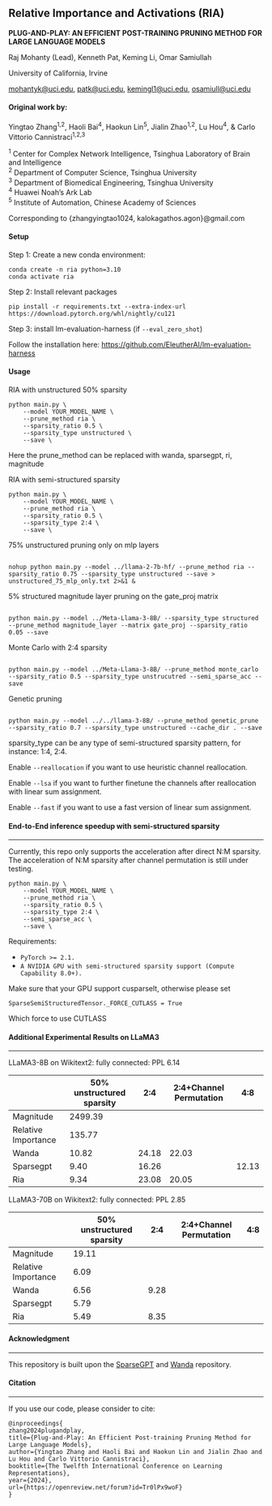 ## Relative Importance and Activations (RIA)

**PLUG-AND-PLAY: AN EFFICIENT POST-TRAINING PRUNING METHOD FOR LARGE LANGUAGE MODELS**

Raj Mohanty (Lead), Kenneth Pat, Keming Li, Omar Samiullah

University of California, Irvine

mohantyk@uci.edu, patk@uci.edu, kemingl1@uci.edu, osamiull@uci.edu

#### Original work by:

Yingtao Zhang<sup>1,2</sup>, Haoli Bai<sup>4</sup>, Haokun Lin<sup>5</sup>, Jialin Zhao<sup>1,2</sup>, Lu Hou<sup>4</sup>, & Carlo Vittorio Cannistraci<sup>1,2,3</sup>

<sup>1</sup> Center for Complex Network Intelligence, Tsinghua Laboratory of Brain and Intelligence  
<sup>2</sup> Department of Computer Science, Tsinghua University  
<sup>3</sup> Department of Biomedical Engineering, Tsinghua University  
<sup>4</sup> Huawei Noah’s Ark Lab  
<sup>5</sup> Institute of Automation, Chinese Academy of Sciences  

Corresponding to {zhangyingtao1024, kalokagathos.agon}@gmail.com

#### Setup

Step 1: Create a new conda environment:

```
conda create -n ria python=3.10
conda activate ria
```



Step 2: Install relevant packages

```
pip install -r requirements.txt --extra-index-url https://download.pytorch.org/whl/nightly/cu121

```



Step 3: install lm-evaluation-harness (if `--eval_zero_shot`)

Follow the installation here: https://github.com/EleutherAI/lm-evaluation-harness



#### Usage

RIA with unstructured 50% sparsity

```
python main.py \
	--model YOUR_MODEL_NAME \
	--prune_method ria \
	--sparsity_ratio 0.5 \
	--sparsity_type unstructured \
	--save \
```

Here the prune_method can be replaced with wanda, sparsegpt, ri, magnitude



RIA with semi-structured sparsity 

```
python main.py \
	--model YOUR_MODEL_NAME \
	--prune_method ria \
	--sparsity_ratio 0.5 \
	--sparsity_type 2:4 \
	--save \
```

75% unstructured pruning only on mlp layers

```

nohup python main.py --model ../llama-2-7b-hf/ --prune_method ria --sparsity_ratio 0.75 --sparsity_type unstructured --save > unstructured_75_mlp_only.txt 2>&1 &

```

5% structured magnitude layer pruning on the gate_proj matrix

```

python main.py --model ../Meta-Llama-3-8B/ --sparsity_type structured --prune_method magnitude_layer --matrix gate_proj --sparsity_ratio 0.05 --save

```

Monte Carlo with 2:4 sparsity

```

python main.py --model ../Meta-Llama-3-8B/ --prune_method monte_carlo --sparsity_ratio 0.5 --sparsity_type unstrucutred --semi_sparse_acc --save

```

Genetic pruning

```

python main.py --model ../../llama-3-8B/ --prune_method genetic_prune --sparsity_ratio 0.7 --sparsity_type unstructured --cache_dir . --save

```

sparsity_type can be any type of semi-structured sparsity pattern, for instance: 1:4, 2:4.

Enable `--reallocation` if you want to use heuristic channel reallocation.

Enable `--lsa` if you want to further finetune the channels after reallocation with linear sum assignment.

Enable `--fast` if you want to use a fast version of linear sum assignment.



#### End-to-End inference speedup with semi-structured sparsity

--------

Currently, this repo only supports the acceleration after direct N:M sparsity. The acceleration of N:M sparsity after channel permutation is still under testing. 

```
python main.py \
	--model YOUR_MODEL_NAME \
	--prune_method ria \
	--sparsity_ratio 0.5 \
	--sparsity_type 2:4 \
	--semi_sparse_acc \
	--save \
```



Requirements:

- `PyTorch >= 2.1.`
- `A NVIDIA GPU with semi-structured sparsity support (Compute Capability 8.0+).`

Make sure that your GPU support cusparselt, otherwise please set

`SparseSemiStructuredTensor._FORCE_CUTLASS = True`

Which force to use CUTLASS



#### Additional Experimental Results on LLaMA3

------

LLaMA3-8B on Wikitext2: fully connected: PPL 6.14

|                     | 50% unstructured sparsity | 2:4   | 2:4+Channel Permutation | 4:8   |
| ------------------- | ------------------------- | ----- | ----------------------- | ----- |
| Magnitude           | 2499.39                   |       |                         |       |
| Relative Importance | 135.77                    |       |                         |       |
| Wanda               | 10.82                     | 24.18 | 22.03                   |       |
| Sparsegpt           | 9.40                      | 16.26 |                         | 12.13 |
| Ria                 | 9.34                      | 23.08 | 20.05                   |       |



LLaMA3-70B on Wikitext2: fully connected: PPL 2.85

|                     | 50% unstructured sparsity | 2:4  | 2:4+Channel Permutation | 4:8  |
| ------------------- | ------------------------- | ---- | ----------------------- | ---- |
| Magnitude           | 19.11                     |      |                         |      |
| Relative Importance | 6.09                      |      |                         |      |
| Wanda               | 6.56                      | 9.28 |                         |      |
| Sparsegpt           | 5.79                      |      |                         |      |
| Ria                 | 5.49                      | 8.35 |                         |      |



#### Acknowledgment

---

This repository is built upon the [SparseGPT](https://github.com/IST-DASLab/sparsegpt) and [Wanda](https://github.com/locuslab/wanda) repository.



#### Citation

----

If you use our code, please consider to cite:

```
@inproceedings{
zhang2024plugandplay,
title={Plug-and-Play: An Efficient Post-training Pruning Method for Large Language Models},
author={Yingtao Zhang and Haoli Bai and Haokun Lin and Jialin Zhao and Lu Hou and Carlo Vittorio Cannistraci},
booktitle={The Twelfth International Conference on Learning Representations},
year={2024},
url={https://openreview.net/forum?id=Tr0lPx9woF}
}
```
